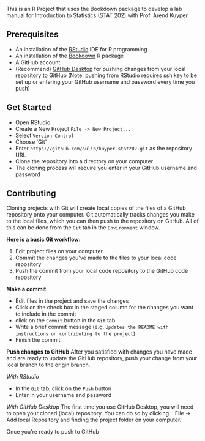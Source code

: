 This is an R Project that uses the Bookdown package to develop a lab manual for Introduction to Statistics (STAT 202) with Prof. Arend Kuyper. 

## Prerequisites
- An installation of the [RStudio](https://www.rstudio.com/products/rstudio/download/) IDE for R programming
- An installation of the [Bookdown](https://bookdown.org/) R package
- A GitHub account
- (Recommend) [GitHub Desktop](https://desktop.github.com/) for pushing changes from your local repository to GitHub (Note: pushing from RStudio requires ssh key to be set up or entering your GitHub username and password every time you push)

## Get Started
- Open RStudio
- Create a New Project `File -> New Project...`
- Select `Version Control`
- Choose 'Git'
- Enter `https://github.com/nulib/kuyper-stat202.git` as the repository URL
- Clone the repository into a directory on your computer
- The cloning process will require you enter in your GitHub username and password

## Contributing
Cloning projects with Git will create local copies of the files of a GitHub repository onto your computer. Git automatically tracks changes you make to the local files, which you can then push to the repository on GitHub. All of this can be done from the `Git` tab in the `Environment` window. 

**Here is a basic Git workflow:**
1. Edit project files on your computer
2. Commit the changes you've made to the files to your local code repository
3. Push the commit from your local code repository to the GitHub code repository

**Make a commit**
- Edit files in the project and save the changes
- Click on the check box in the staged column for the changes you want to include in the commit
- click on the `Commit` button in the `Git` tab
- Write a brief commit message (e.g. `Updates the README with instructions on contributing to the project`)
- Finish the commit 

**Push changes to GitHub**
After you satisfied with changes you have made and are ready to update the GitHub repository, push your change from your local branch to the origin branch. 

_With RStudio_
- In the `Git` tab, click on the `Push` button
- Enter in your username and password

_With GitHub Desktop_
The first time you use GitHub Desktop, you will need to open your cloned (local) repository. You can do so by clicking... File -> Add local Repository and finding the project folder on your computer.

Once you're ready to push to GitHub
